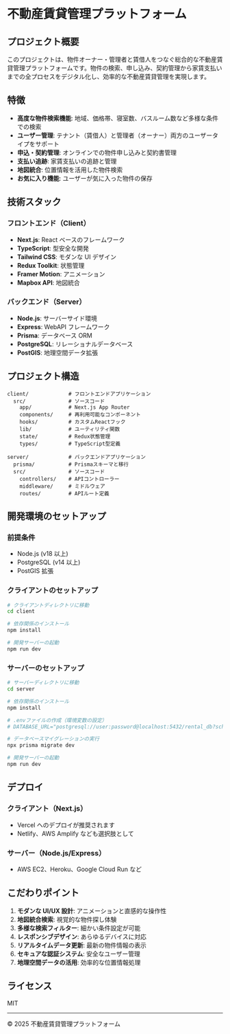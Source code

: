 # 不動産賃貸管理プラットフォーム

## プロジェクト概要

このプロジェクトは、物件オーナー・管理者と賃借人をつなぐ総合的な不動産賃貸管理プラットフォームです。物件の検索、申し込み、契約管理から家賃支払いまでの全プロセスをデジタル化し、効率的な不動産賃貸管理を実現します。

## 特徴

- **高度な物件検索機能**: 地域、価格帯、寝室数、バスルーム数など多様な条件での検索
- **ユーザー管理**: テナント（賃借人）と管理者（オーナー）両方のユーザータイプをサポート
- **申込・契約管理**: オンラインでの物件申し込みと契約書管理
- **支払い追跡**: 家賃支払いの追跡と管理
- **地図統合**: 位置情報を活用した物件検索
- **お気に入り機能**: ユーザーが気に入った物件の保存

## 技術スタック

### フロントエンド（Client）

- **Next.js**: React ベースのフレームワーク
- **TypeScript**: 型安全な開発
- **Tailwind CSS**: モダンな UI デザイン
- **Redux Toolkit**: 状態管理
- **Framer Motion**: アニメーション
- **Mapbox API**: 地図統合

### バックエンド（Server）

- **Node.js**: サーバーサイド環境
- **Express**: WebAPI フレームワーク
- **Prisma**: データベース ORM
- **PostgreSQL**: リレーショナルデータベース
- **PostGIS**: 地理空間データ拡張

## プロジェクト構造

```
client/             # フロントエンドアプリケーション
  src/              # ソースコード
    app/            # Next.js App Router
    components/     # 再利用可能なコンポーネント
    hooks/          # カスタムReactフック
    lib/            # ユーティリティ関数
    state/          # Redux状態管理
    types/          # TypeScript型定義

server/             # バックエンドアプリケーション
  prisma/           # Prismaスキーマと移行
  src/              # ソースコード
    controllers/    # APIコントローラー
    middleware/     # ミドルウェア
    routes/         # APIルート定義
```

## 開発環境のセットアップ

### 前提条件

- Node.js (v18 以上)
- PostgreSQL (v14 以上)
- PostGIS 拡張

### クライアントのセットアップ

```bash
# クライアントディレクトリに移動
cd client

# 依存関係のインストール
npm install

# 開発サーバーの起動
npm run dev
```

### サーバーのセットアップ

```bash
# サーバーディレクトリに移動
cd server

# 依存関係のインストール
npm install

# .envファイルの作成（環境変数の設定）
# DATABASE_URL="postgresql://user:password@localhost:5432/rental_db?schema=public"

# データベースマイグレーションの実行
npx prisma migrate dev

# 開発サーバーの起動
npm run dev
```

## デプロイ

### クライアント（Next.js）

- Vercel へのデプロイが推奨されます
- Netlify、AWS Amplify なども選択肢として

### サーバー（Node.js/Express）

- AWS EC2、Heroku、Google Cloud Run など

## こだわりポイント

1. **モダンな UI/UX 設計**: アニメーションと直感的な操作性
2. **地図統合検索**: 視覚的な物件探し体験
3. **多様な検索フィルター**: 細かい条件設定が可能
4. **レスポンシブデザイン**: あらゆるデバイスに対応
5. **リアルタイムデータ更新**: 最新の物件情報の表示
6. **セキュアな認証システム**: 安全なユーザー管理
7. **地理空間データの活用**: 効率的な位置情報処理

## ライセンス

MIT

---

© 2025 不動産賃貸管理プラットフォーム
